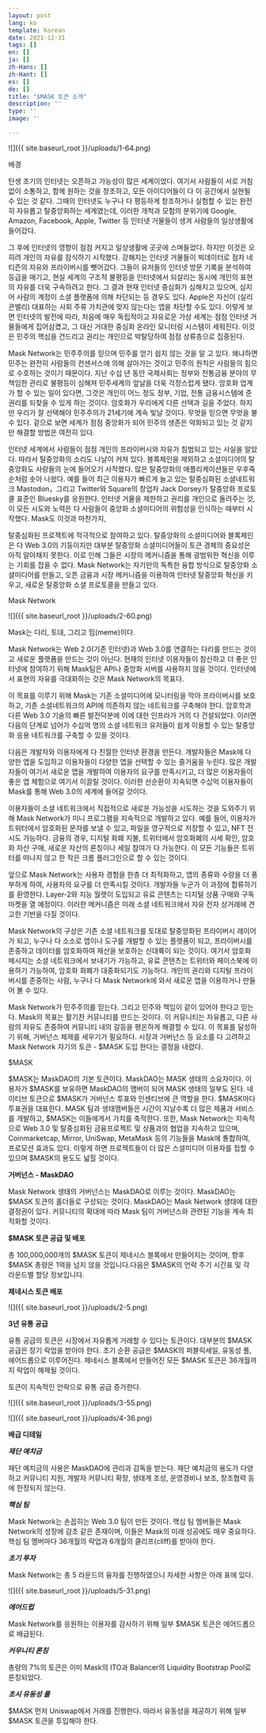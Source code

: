 ```yaml
---
layout: post
lang: ko
template: Korean
date: 2021-12-31
tags: []
en: []
ja: []
zh-Hans: []
zh-Hant: []
es: []
de: []
title: "$MASK 토큰 소개"
description: ''
type: ''
image: ''

---
```

![]({{ site.baseurl_root }}/uploads/1-64.png)

배경

탄생 초기의 인터넷는 오픈하고 가능성이 많은 세계이었다. 여기서 사람들이 서로 거침없이 소통하고, 함께 원하는 것을 창조하고, 모든 아이디어들이 다 이 공간에서 실현될 수 있는 것 같다. 그때의 인터넷도 누구나 다 평등하게 창조하거나 실험할 수 있는 완전히 자유롭고 탈중앙화하는 세계였는데, 이러한 개척과 모험의 분위기에 Google, Amazon, Facebook, Apple, Twitter 등 인터넷 거물들이 생겨 사람들의 일상생활에 들어갔다.

그 후에 인터넷의 영향이 점점 커지고 일상생활에 곳곳에 스며들었다. 하지만 이것은 오히려 개인의 자유를 잠식하기 시작했다. 강해지는 인터넷 거물들이 빅데이터로 점차 네티즌의 자유와 프라이버시를 뺏어갔다. 그들이 유저들의 인터넷 방문 기록을 분석하여 등급을 매기고, 현실 세계의 구조적 불평등을 인터넷에서 되살리는 동시에 개인의 표현의 자유를 더욱 구속하려고 한다. 그 결과 현재 인터넷 중심화가 심해지고 있으며, 심지어 사람의 계정이 소셜 플랫폼에 의해 차단되는 등 경우도 있다. Apple은 자신이 (실리콘밸리) 대표하는 사회 주류 가치관에 맞지 않는다는 앱을 차단할 수도 있다. 이렇게 보면 인터넷의 발전에 따라, 처음에 매우 독립적이고 자유로운 가상 세계는 점점 인터넷 거물들에게 집어삼켰고, 그 대신 거대한 중심화 온라인 모니터링 시스템이 세워진다. 이것은 민주의 핵심을 건드리고 권리는 개인으로 박탈당하여 점점 상류층으로 집중된다.

Mask Network는 민주주의를 믿으며 민주를 얻기 쉽지 않는 것을 알 고 있다. 왜냐하면 민주는 완전히 사람들의 컨센서스에 의해 살아가는 것이고 민주의 원칙은 사람들의 힘으로 수호하는 것이기 때문이다. 지난 수십 년 동안 국제사회는 정부와 전통금융 분야의 무책임한 관리로 불평등이 심해져 민주세계의 앞날을 더욱 걱정스럽게 됐다. 암호화 업계가 할 수 있는 일이 있다면, 그것은 개인이 어느 정도 정부, 기업, 전통 금융시스템에 준 권리를 되찾을 수 있게 하는 것이다. 암호화가 우리에게 다른 선택과 길을 주었다. 하지만 우리가 잘 선택해야 민주주의가 21세기에 계속 빛날 것이다. 무엇을 믿으면 무엇을 불 수 있다. 겉으로 보면 세계가 점점 중앙화가 되어 민주의 생존은 악화되고 있는 것 같지만 해결할 방법은 여전히 있다.

인터넷 세계에서 사람들이 점점 개인의 프라이버시와 자유가 침범되고 있는 사실을 알았다. 따라서 탈중앙화의 소리도 나날이 커져 있다. 블록체인을 제외하고 소셜미디어의 탈중앙화도 사랑들의 눈에 들어오기 사작했다. 많은 탈중앙화의 애플리케이션들은 우후죽순처럼 솟아 나왔다. 예를 들어 최근 이용자가 빠르게 늘고 있는 탈중심화된 소셜네트워크 Mastodon，그리고 Twitter와 Square의 창업자 Jack Dorsey가 탈중앙화 프로토콜 표준인 Bluesky를 응원한다. 인터넷 거물을 제한하고 권리를 개인으로 돌려주는 것, 이 모든 시도와 노력은 다 사람들이 중앙화 소셜미디어의 위험성을 인식하는 때부터 시작했다. Mask도 이것과 마찬가지,

탈중심화된 프로젝트에 적극적으로 참여하고 있다. 탈중앙화의 소셜미디어와 블록체인은 다 Web 3.0의 기둥이지만 대부분 탈중앙화 소셜미디어들이 토큰 경제의 중요성은 아직 알아채지 못한다. 이로 인해 그들은 시장의 메커니즘을 통해 광범위한 혁신을 이루는 기회를 잡을 수 없다. Mask Network는 자기만의 독특한 융합 방식으로 탈중앙화 소셜미디어를 만들고, 오픈 금융과 시장 메커니즘을 이용하여 인터넷 탈중앙화 혁신을 키우고, 새로운 탈중앙화 소셜 프로토콜을 만들고 있다.

Mask Network

![]({{ site.baseurl_root }}/uploads/2-60.png)

Mask는 다리, 토대, 그리고 밈(meme)이다.

Mask Network는 Web 2.0(기존 인터넷)과 Web 3.0를 연결하는 다리를 만드는 것이고 새로운 플랫폼을 만드는 것이 아닌다. 현재의 인터넷 이용자들이 참신하고 더 좋은 인터넷에 참여하기 위해 Mask팀은 API나 중앙화 서버를 사용하지 않을 것이다. 인터넷에서 표현의 자유를 극대화하는 것은 Mask Network의 목표다.

이 목표를 이루기 위해 Mask는 기존 소셜미디어에 모니터링을 막아 프라이버시를 보호하고, 기존 소셜네트워크의 API에 의존하지 않는 네트워크를 구축해야 한다. 암호학과 다른 Web 3.0 기술의 빠른 발전덕분에 이에 대한 인프라가 거의 다 건설되었다. 이러면 다음의 단계로 넘어가 수십억 명의 소셜 네트워크 유저들이 쉽게 이용할 수 있는 탈중앙화 응용 네트워크를 구축할 수 있을 것이다.

다음은 개발자와 이용자에게 다 친절한 인터넷 환경을 만든다. 개발자들은 Mask에 다양한 앱을 도입하고 이용자들이 다양한 앱을 선택할 수 있는 즐거움을 누린다. 많은 개발자들이 여기서 새로운 앱을 개발하여 이용자의 요구를 만족시키고, 더 많은 이용자들이 좋은 앱 체험으로 여기서 이끌릴 것이다. 이러한 선순환이 지속되면 수십억 이용자들이 Mask를 통해 Web 3.0의 세계에 들어갈 것이다.

이용자들이 소셜 네트워크에서 직접적으로 새로운 가능성을 시도하는 것을 도와주기 위해 Mask Network가 미니 프로그램을 지속적으로 개발하고 있다. 예를 들어, 이용자가 트위터에서 암호화된 문자를 보낼 수 있고, 파일을 영구적으로 저장할 수 있고, NFT 전시도 가능하다. 금융의 경우, 디지털 화폐 지불, 트위터에서 암호화폐의 시세 확인, 암호화 자산 구매, 새로운 자산의 론칭이나 세일 참여가 다 가능한다. 이 모든 기능들은 트위터를 떠나지 않고 한 작은 크롬 플러그인으로 할 수 있는 것이다.

앞으로 Mask Network는 사용자 경험을 한층 더 최적화하고, 앱의 종류와 수량을 더 풍부하게 하여, 사용자의 요구를 더 만족시킬 것이다. 개발자들 누군가 이 과정에 합류하기를 환영한다. Layer-2와 지능 월렛이 도입되고 유료 콘텐츠는 디지털 상품 구매와 구독 마켓을 열 예정이다. 이러한 메커니즘은 미래 소셜 네트워크에서 자유 전자 상거래에 견고한 기반을 다질 것이다.

Mask Network의 구상은 기존 소셜 네트워크를 토대로 탈중앙화된 프라이버시 레이어가 되고, 누구나 다 소소로 앱이나 도구를 개발할 수 있는 플랫폼이 되고, 프라이버시를 존중하고 데이터를 암호화하여 재산을 보호하는 신대륙이 되는 것이다. 여기서 암호화 메시지는 소셜 네트워크에서 보내기가 가능하고, 유료 콘텐츠는 트위터와 페이스북에 이용하기 가능하여, 암호화 화폐가 대중화되기도 가능하다. 개인의 권리와 디지털 프라이버시를 존중하는 사람, 누구나 다 Mask Network에 와서 새로운 앱을 이용하거나 만들어 볼 수 있다.

Mask Network가 민주주의를 믿는다. 그리고 민주와 책임이 같이 있어야 한다고 믿는다. Mask의 목표는 활기찬 커뮤니티를 만드는 것이다. 이 커뮤니티는 자유롭고, 다른 사람의 자유도 존중하여 커뮤니티 내의 갈등을 평온하게 해결할 수 있다. 이 목표를 달성하기 위해, 거버넌스 체제를 세우기가 필요하다. 시장과 거버넌스 등 요소를 다 고려하고 Mask Network 자기의 토큰 - $MASK 도입 한다는 결정을 내렸다.

$MASK

$MASK는 MaskDAO의 기본 토큰이다. MaskDAO는 MASK 생태의 소요자이다. 이용자가 $MASK를 보유하면 MaskDAO의 맴버이 되어 MASK 생태의 일부도 된다. 네이티브 토큰으로 $MASK가 거버넌스 투표와 인센티브에 큰 역할을 한다. $MASK마다 투표권을 대표한다. MASK 팀과 생태맴버들은 시간이 지날수록 더 많은 제품과 서비스를 개발하고, $MASK는 이들에게서 가치를 축적한다. 또한, Mask Network는 지속적으로 Web 3.0 및 탈중심화된 금융프로젝트 및 상품과의 협업을 지속하고 있으며, Coinmarketcap, Mirror, UniSwap, MetaMask 등의 기능들을 Mask에 통합하여, 프로모션 효과도 있다. 이렇게 하면 프로젝트들이 더 많은 스셜미디어 이용자를 접할 수 있으며 $MASK의 용도도 넓힐 것이다.

**거버넌스 - MaskDAO**

Mask Network 생태의 거버넌스는 MaskDAO로 이루는 것이다. MaskDAO는 $MASK 토큰의 홀더들로 구성되는 것이다. MaskDAO는 Mask Network 생태에 대한 결정권이 있다. 커뮤니티의 확대에 따라 Mask 팀이 거버넌스와 관련된 기능을 계속 최적화할 것이다.

**$MASK 토큰 공급 및 배포**

총 100,000,000개의 $MASK 토큰이 제네시스 블록에서 만들어지는 것이며, 향후 $MASK 총량은 1억을 넘지 않을 것입니다.다음은 $MASK의 언락 주기 시간표 및 각 라운드별 할당 정보입니다.

**제네시스 토큰 배포**

  
![]({{ site.baseurl_root }}/uploads/2-5.png)

**3년 유통 공급**

유통 공급의 토큰은 시장에서 자유롭게 거래할 수 있다는 토큰이다. 대부분의 $MASK 공급은 장기 락업을 받아야 한다. 초기 순환 공급은 $MASK의 퍼블릭세일, 유동성 풀, 에어드롭으로 이루어진다. 제네시스 블록에서 만들어진 모든 $MASK 토큰은 36개월까지 락업이 해제될 것이다.

토큰이 지속적인 언락으로 유통 공급 증가한다.

![]({{ site.baseurl_root }}/uploads/3-55.png)

![]({{ site.baseurl_root }}/uploads/4-36.png)

**배급 디테일**

**_재단 예치금_**

재단 예치금의 사용은 MaskDAO에 관리과 감독을 받는다. 재단 예치금의 용도가 다양하고 커뮤니티 지원, 개발자 커뮤니티 확장, 생태계 조성, 운영경비나 보조, 창조협력 등에 한정되지 않는다.

**_핵심 팀_**

Mask Network는 손꼽히는 Web 3.0 팀이 만든 것이다. 핵심 팀 멤버들은 Mask Network의 성장에 감초 같은 존재이며, 이들은 Mask의 미래 성공에도 매우 중요하다. 핵심 팀 멤버마다 36개월의 락업과 6개월의 클리프(cliff)를 받아야 한다.

**_초기 투자_**

Mask Network는 총 5 라운드의 융자를 진행하였으니 자세한 사항은 아래 표에 있다.

![]({{ site.baseurl_root }}/uploads/5-31.png)

**_에어드럽_**

Mask Network를 응원하는 이용자를 감사하기 위해 일부 $MASK 토큰은 에어드롭으로 배급된다.

**_커무니티 론칭_**

총량의 7%의 토큰은 이미 Mask의 ITO과 Balancer의 Liquidity Bootstrap Pool로 론칭되었다.

**_초시 유동성 풀_**

$MASK 먼저 Uniswap에서 거래를 진행한다. 따라서 유동성을 제공하기 위해 일부 $MASK 토큰을 투입해야 한다.